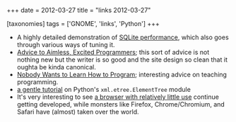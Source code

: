 +++
date = 2012-03-27
title = "links 2012-03-27"

[taxonomies]
tags = ['GNOME', 'links', 'Python']
+++

-   A highly detailed demonstration of [SQLite performance], which also
    goes through various ways of tuning it.
-   [Advice to Aimless, Excited Programmers]; this sort of advice is not
    nothing new but the writer is so good and the site design so clean
    that it oughta be kinda canonical.
-   [Nobody Wants to Learn How to Program]; interesting advice on
    teaching programming.
-   [a gentle tutorial] on Python\'s `xml.etree.ElementTree` module
-   It\'s very interesting to see [a browser with relatively little use]
    continue getting developed, while monsters like Firefox,
    Chrome/Chromium, and Safari have (almost) taken over the world.

  [SQLite performance]: http://stackoverflow.com/q/1711631/321731
  [Advice to Aimless, Excited Programmers]: http://prog21.dadgum.com/80.html
  [Nobody Wants to Learn How to Program]: http://inventwithpython.com/blog/2012/03/03/nobody-wants-to-learn-how-to-program/
  [a gentle tutorial]: http://eli.thegreenplace.net/2012/03/15/processing-xml-in-python-with-elementtree/
  [a browser with relatively little use]: http://blogs.gnome.org/xan/2012/03/26/web-its-whats-for-dinner/
